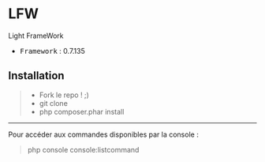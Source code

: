 # LFW
Light FrameWork

 - <kbd>Framework</kbd> : 0.7.135

Installation
----------

> - Fork le repo ! ;)
> - git clone
> - php composer.phar install

----------

Pour accéder aux commandes disponibles par la console :
> php console console:listcommand